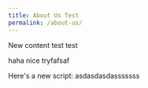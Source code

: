 ```yaml
---
title: About Us Test
permalink: /about-us/
---
```




New content test test

haha nice tryfafsaf

Here's a new script:
asdasdasdasssssss